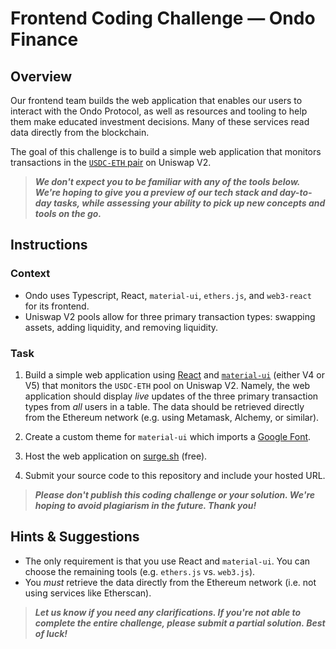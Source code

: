 # Frontend Coding Challenge — Ondo Finance

## Overview

Our frontend team builds the web application that enables our users to interact with the Ondo Protocol, as well as resources and tooling to help them make educated investment decisions. Many of these services read data directly from the blockchain.

The goal of this challenge is to build a simple web application that monitors transactions in the [`USDC-ETH` pair](https://v2.info.uniswap.org/pair/0xb4e16d0168e52d35cacd2c6185b44281ec28c9dc) on Uniswap V2.

> ***We don't expect you to be familiar with any of the tools below. We're hoping to give you a preview of our tech stack and day-to-day tasks, while assessing your ability to pick up new concepts and tools on the go.***


## Instructions

### Context

- Ondo uses Typescript, React, `material-ui`, `ethers.js`, and `web3-react` for its frontend.
- Uniswap V2 pools allow for three primary transaction types: swapping assets, adding liquidity, and removing liquidity. 

### Task

1) Build a simple web application using [React](https://reactjs.org/) and [`material-ui`](https://mui.com/) (either V4 or V5) that monitors the `USDC-ETH` pool on Uniswap V2. Namely, the web application should display *live* updates of the three primary transaction types from *all* users in a table. The data should be retrieved directly from the Ethereum network (e.g. using Metamask, Alchemy, or similar).

2) Create a custom theme for `material-ui` which imports a [Google Font](https://fonts.google.com/).

3) Host the web application on [surge.sh](https://surge.sh/) (free).

4) Submit your source code to this repository and include your hosted URL.

> ***Please don't publish this coding challenge or your solution. We're hoping to avoid plagiarism in the future. Thank you!***


## Hints & Suggestions

- The only requirement is that you use React and `material-ui`. You can choose the remaining tools (e.g. `ethers.js` vs. `web3.js`).
- You *must* retrieve the data directly from the Ethereum network (i.e. not using services like Etherscan).

> ***Let us know if you need any clarifications. If you're not able to complete the entire challenge, please submit a partial solution. Best of luck!***
